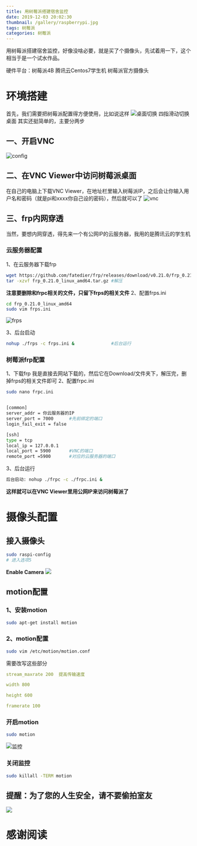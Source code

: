 ```yaml
---
title: 用树莓派搭建宿舍监控
date: 2019-12-03 20:02:30
thumbnail: /gallery/raspberrypi.jpg
tags: 树莓派 
categories: 树莓派
---
```

用树莓派搭建宿舍监控，好像没啥必要，就是买了个摄像头，先试着用一下，这个相当于是一个试水作品。

硬件平台：树莓派4B 腾讯云Centos7学生机 树莓派官方摄像头

<!--more-->
# 环境搭建
首先，我们需要把树莓派配置得方便使用，比如说这样
![桌面切换](https://ly-object-1259106193.cos.ap-chengdu.myqcloud.com/raspberrypi/raspberry.gif)
四指滑动切换桌面
其实还挺简单的，主要分两步
## 一、开启VNC

![config](https://ly-object-1259106193.cos.ap-chengdu.myqcloud.com/raspberrypi/config.png)
## 二、在VNC Viewer中访问树莓派桌面
在自己的电脑上下载VNC Viewer，在地址栏里输入树莓派IP，之后会让你输入用户名和密码（就是pi和xxxx你自己设的密码），然后就可以了
![vnc](https://ly-object-1259106193.cos.ap-chengdu.myqcloud.com/raspberrypi/vnc.png)

## 三、frp内网穿透
当然，要想内网穿透，得先来一个有公网IP的云服务器，我用的是腾讯云的学生机
### 云服务器配置
1、在云服务器下载frp

```bash
wget https://github.com/fatedier/frp/releases/download/v0.21.0/frp_0.21.0_linux_amd64.tar.gz
tar -xzvf frp_0.21.0_linux_amd64.tar.gz #解压
```
**注意要删除和frpc相关的文件，只留下frps的相关文件**
2、配置frps.ini
```bash
cd frp_0.21.0_linux_amd64 
sudo vim frps.ini
```
![frps](https://ly-object-1259106193.cos.ap-chengdu.myqcloud.com/raspberrypi/frps.png)

3、后台启动
```bash
nohup ./frps -c frps.ini &              #后台运行
```

### 树莓派frp配置
1、下载frp
我是直接去网站下载的，然后它在Download/文件夹下，解压完，删掉frps的相关文件即可
2、配置frpc.ini
```bash
sudo nano frpc.ini


[common]
server_addr = 你云服务器的IP
server_port = 7000      #先前绑定的端口
login_fail_exit = false

[ssh]
type = tcp
local_ip = 127.0.0.1
local_port = 5900       #VNC的端口
remote_port =5900       #对应的云服务器的端口

```

3、后台运行
```bash
后台启动: nohup ./frpc -c ./frpc.ini &
```

**这样就可以在VNC Viewer里用公网IP来访问树莓派了**

# 摄像头配置

## 接入摄像头
```bash
sudo raspi-config
# 进入选项5
```
**Enable Camera**
![](https://ly-object-1259106193.cos.ap-chengdu.myqcloud.com/raspberrypi/camera.png)

## motion配置

### 1、安装motion
```bash
sudo apt-get install motion
```

### 2、motion配置
```bash
sudo vim /etc/motion/motion.conf
```

需要改写这些部分
```yml
stream_maxrate 200  提高传输速度

width 800

height 600

framerate 100 
```

### 开启motion
```bash
sudo motion
```
![监控](https://ly-object-1259106193.cos.ap-chengdu.myqcloud.com/raspberrypi/monitor.png)

### 关闭监控
```bash
sudo killall -TERM motion
```

## 提醒：为了您的人生安全，请不要偷拍室友
![](https://ly-object-1259106193.cos.ap-chengdu.myqcloud.com/%E7%86%8A%E7%8C%AB%E5%A4%B4.jpg)

# 感谢阅读